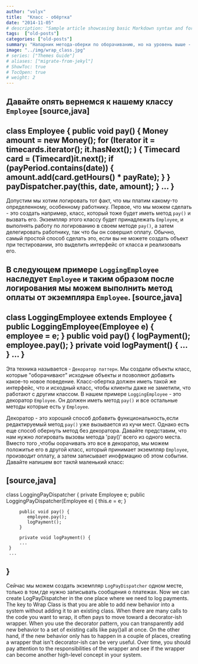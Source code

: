 ```yaml
---
author: "volyx"
title:  "Класс - обёртка"
date: "2014-11-05"
# description: "Sample article showcasing basic Markdown syntax and formatting for HTML elements."
tags:  ["old-posts"]
categories: ["old-posts"]
summary: "Напарник метода-оберки по оборачиванию, но на уровень выше - это класс - обертка. Он использует примерно такой же подход. Если нам требуется добавить новое поведение в систему, мы  можем добавить его в существующий метод, но также мы можем добавить его к чему-нибудь еще. К тому, кого тоже использует этот метод. Это что-нибудь другое и есть наш класс-обертка."
image: "../img/wrap_class.jpg"
# series: ["Themes Guide"]
# aliases: ["migrate-from-jekyl"]
# ShowToc: true
# TocOpen: true
# weight: 2
---
```


Давайте опять вернемся к нашему классу `Employee`
[source,java]
----
class Employee {
    public void pay() {
        Money amount = new Money();
        for (Iterator it = timecards.iterator(); it.hasNext(); ) {
            Timecard card = (Timecard)it.next();
            if (payPeriod.contains(date)) {
                amount.add(card.getHours() * payRate);
            }
		}
        payDispatcher.pay(this, date, amount);
    }
... 
}
----
Допустим мы хотим логировать тот факт, что мы платим какому-то определенному, особенному работнику. Первое, что мы можем сделать - это создать например, класс, который тоже будет иметь метод `pay()` и вызвать его. Экземпляр этого классу будет принадлежать `Employee`, и выполнять работу по логированию в своем методе `pay()`, а затем делегировать работнику, так что бы он совершил оплату. Обычно, самый простой способ сделать это, если вы не можете создать объект при тестировании, это выделить интерфейс от класса и реализовать его.

В следующем примере `LoggingEmployee` наследует `Employee` и таким образом после логирования мы можем выполнить метод оплаты от экземпляра `Employee`.
[source,java]
----
class LoggingEmployee extends Employee {
    public LoggingEmployee(Employee e) {
        employee = e;
	}
    public void pay() {
        logPayment();
        employee.pay();
    }
    private void logPayment() {
        ...
	}
... 
}
----
Эта техника называется - `Декоратор паттерн`. Мы создали объекты класс, которые "оборачивают" исходные объекты и позволяют добавить какое-то новое поведение. Класс-обертка должен иметь такой же интерфейс, что и исходный класс, чтобы клиенты даже не заметили, что работают с другим классом. В нашем примере `LoggingEmployee` - это декоратор `Employee`. Он должен иметь метод `pay()` и все остальные методы которые есть у `Employee`.

Декоратор - это хороший способ добавить функциональность,если редактируемый метод `pay()` уже вызывается из кучи мест. Однако есть еще способ обернуть метод без декоратора. Давайте представим, что нам нужно логировать вызовы метода 'pay()' всего из одного места. Вместо того ,чтобы оорачивать это все в декоратор, мы можем положитье его в другой класс, который принимает экземпляр `Employee`, производит оплату, а затем записывает инофрмацию об этом событии. Давайте напишем вот таклй маленький класс:

[source,java]
----
class LoggingPayDispatcher {
     private Employee e;
         public LoggingPayDispatcher(Employee e) {
            this.e = e;
         }
         
         public void pay() {
            employee.pay();
            logPayment();
         }
         
         private void logPayment() {
         ...
     }
     ...
}
----

Сейчас мы можем создать экземпляр `LogPayDispatcher`  одном месте, только в том,где нужно записывать сообщения о платежах.
Now we can create LogPayDispatcher in the one place where we need to log payments.
The key to Wrap Class is that you are able to add new behavior into a system without adding it to an existing
class. When there are many calls to the code you want to wrap, it often pays to move toward a decorator-ish
wrapper. When you use the decorator pattern, you can transparently add new behavior to a set of existing calls
like pay()all at once. On the other hand, if the new behavior only has to happen in a couple of places,
creating a wrapper that isn't decorator-ish can be very useful. Over time, you should pay attention to the
responsibilities of the wrapper and see if the wrapper can become another high-level concept in your system.

